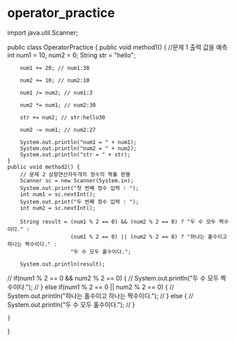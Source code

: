 # operator_practice

import java.util.Scanner;

public class OperatorPractice {
	public void method1() {
		//문제 1 출력 값을 예측
		int num1 = 10, num2 = 0;
		String str = "hello";
		
		num1 += 20; // num1:30
		
		num2 += 10; // num2:10
		
		num1 /= num2; // num1:3
		
		num2 *= num1; // num2:30
		
		str += num2; // str:hello30
		
		num2 -= num1; // num2:27
		
		System.out.println("num1 = " + num1);
		System.out.println("num2 = " + num2);
		System.out.println("str = " + str);
	}
	public void method2() {
		// 문제 2 삼항연산자두개의 정수의 짝홀 판별
		Scanner sc = new Scanner(System.in);
		System.out.print("첫 번째 정수 입력 : ");
		int num1 = sc.nextInt();
		System.out.print("두 번째 정수 입력 : ");
		int num2 = sc.nextInt();
		
		String result = (num1 % 2 == 0) && (num2 % 2 == 0) ? "두 수 모두 짝수이다." :
						(num1 % 2 == 0) || (num2 % 2 == 0) ? "하나는 홀수이고 하나는 짝수이다." :
						"두 수 모두 홀수이다.";
		
		System.out.println(result);
		
//		if(num1 % 2 == 0 && num2 % 2 == 0) {
//			System.out.println("두 수 모두 짝수이다.");
//		} else if(num1 % 2 == 0 || num2 % 2 == 0) {
//			System.out.println("하나는 홀수이고 하나는 짝수이다.");
//		} else {
//			System.out.println("두 수 모두 홀수이다.");
//		}
		
	}
	
}
